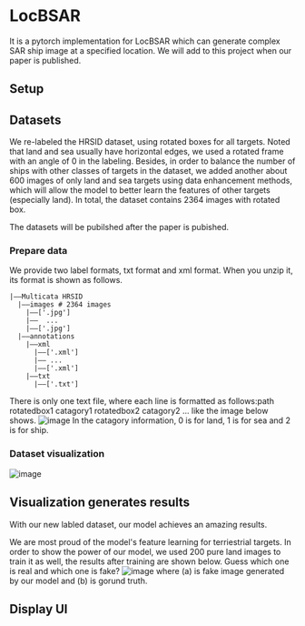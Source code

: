 # LocBSAR
It is a pytorch implementation for LocBSAR which can generate complex SAR ship image at a specified location.
We will add to this project when our paper is published.
## Setup
## Datasets
We re-labeled the HRSID dataset, using rotated boxes for all targets. Noted that land and sea usually have horizontal edges, we used a rotated frame with an angle of 0 in the labeling. Besides, in order to balance the number of ships with other classes of targets in the dataset, we added another about 600 images of only land and sea targets using data enhancement methods, which will allow the model to better learn the features of other targets (especially land). In total, the dataset contains 2364 images with rotated box.

The datasets will be pubilshed after the paper is pubished.
### Prepare data
We provide two label formats, txt format and xml format. When you unzip it, its format is shown as follows.
```
|——Multicata HRSID
  |——images # 2364 images
    |——['.jpg']
    |——  ...
    |——['.jpg']
  |——annotations
    |——xml
      |——['.xml']
      |—— ...
      |——['.xml']
    |——txt
      |——['.txt']
```
There is only one text file, where each line is formatted as follows:path rotatedbox1 catagory1 rotatedbox2 catagory2 ... like the image below shows.
![image](https://github.com/waeada/LocBSAR/blob/main/images/image1.png)
In the catagory information, 0 is for land, 1 is for sea and 2 is for ship. 

### Dataset visualization 
![image](https://github.com/waeada/LocBSAR/blob/main/images/image3.png)

## Visualization generates results
With our new labled dataset, our model achieves an amazing results.

We are most proud of the model's feature learning for terriestrial targets. In order to show the power of our model, we used 200 pure land images to train it as well, the results after training are shown below. Guess which one is real and which one is fake?
![image](https://github.com/waeada/LocBSAR/blob/main/images/image4.png)
where (a) is fake image generated by our model and (b) is gorund truth.

## Display UI
